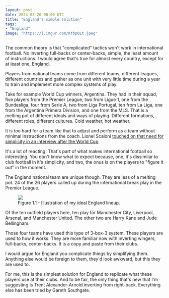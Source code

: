 ```yaml
---
layout: post
date: 2024-03-20 08:00 UTC
title: "England's simple solution"
tags:
- "England"
image: "https://i.imgur.com/KtbpQLt.jpeg"
---
```


The common theory is that "complicated" tactics won't work in international football. No inverting full-backs or center-backs, simple, the least amount of instructions. I would agree that's true for almost every country, except for at least one, England.

<!---more--->

Players from national teams come from different teams, different leagues, different countries and gather as one unit with very little time during a year to train and implement more complex systems of play. 

Take for example World Cup winners, Argentina. They had in their squad, five players from the Premier League, two from Ligue 1, one from the Bundesliga, four from Serie A, two from Liga Portugal, ten from La Liga, one from the Argentina Primera Division, and one from the MLS. That is a melting pot of different ideals and ways of playing. Different formations, different roles, different cultures. Cold weather, hot weather. 

It is too hard for a team like that to adjust and perform as a team without minimal instructions from the coach. Lionel Scaloni [touched on that need for simplicity in an interview after the World Cup](https://tacticsjournal.com/2024/01/28/scaloni-we-are-loosing-the-essence-of-football/).

It's a lot of reacting. That's part of what makes international football so interesting. You don't know what to expect because, one, it's dissimilar to club football in it's simplicity, and two, the onus is on the players to "figure it out" in the moment. 

The England national team are unique though. They are less of a melting pot. 24 of the 26 players called up during the international break play in the Premier League. 

<figure>
    <img src="https://i.imgur.com/UayhxAx.jpeg">
    <figcaption>Figure 1.1 - Illustration of my ideal England lineup.</figcaption>
</figure> 

Of the ten outfield players here, ten play for Manchester City, Liverpool, Arsenal, and Manchester United. The other two are Harry Kane and Jude Bellingham.

Those four teams have used this type of 3-box-3 system. These players are used to how it works. They are more familiar now with inverting wingers, full-backs, center-backs. It is a copy and paste from their clubs. 

I would argue for England you complicate things by simplifying them. Anything else would be foreign to them, they'd look awkward, but this they are used to.

For me, this is the simplest solution for England to replicate what these players use at their clubs. And to be fair, the only thing that's new that I'm suggesting is Trent Alexander-Arnold inverting from right-back. Everything else has been tried by Gareth Southgate.
